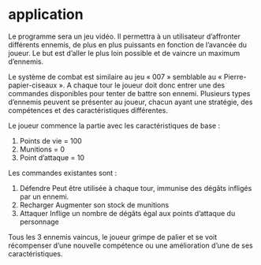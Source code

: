 # application

Le programme sera un jeu vidéo. Il permettra à un utilisateur d’affronter différents ennemis, de plus en plus puissants en fonction de l’avancée du joueur. Le but est d’aller le plus loin possible et de vaincre un maximum d’ennemis.

Le système de combat est similaire au jeu « 007 » semblable au « Pierre-papier-ciseaux ». A chaque tour le joueur doit donc entrer une des commandes disponibles pour tenter de battre son ennemi. Plusieurs types d’ennemis peuvent se présenter au joueur, chacun ayant une stratégie, des compétences et des caractéristiques différentes.

Le joueur commence la partie avec les caractéristiques de base :
1. Points de vie = 100
2. Munitions = 0
3. Point d’attaque = 10

Les commandes existantes sont :
1. Défendre
Peut être utilisée à chaque tour, immunise des dégâts infligés par un ennemi.
2. Recharger
Augmenter son stock de munitions
3. Attaquer
Inflige un nombre de dégâts égal aux points d’attaque du personnage

Tous les 3 ennemis vaincus, le joueur grimpe de palier et se voit récompenser d’une nouvelle compétence ou une amélioration d’une de ses caractéristiques.
